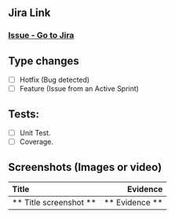 <!--- As a title use the format: [CODE] Jira Issue Title  | [RELEASE] Description -->

## Jira Link
<!--- Use only one -->
<!--- Jira link for an issue -->
### [Issue - Go to Jira](https://sr-bizops1.atlassian.net/browse/SF-XXXXX)

[//]: # (<!--- Jira link for a release -->)

[//]: # (### [Release - Go to Jira]&#40;https://sr-bizops1.atlassian.net/projects/DT/versions/XXXXX&#41;)

## Type changes
<!--- What types of changes does your code introduce? Put an `x` in all the boxes that apply: -->
- [ ] Hotfix (Bug detected)
- [ ] Feature (Issue from an Active Sprint)

[//]: # (- [ ] Release &#40;Release to Jira&#41;)

<!--- Only apply for hotfix or feature. -->
## Tests:
<!--- Go over all the following points, and put an `x` in all the boxes that apply. -->
<!--- If you're unsure about any of these, don't hesitate to ask. We're here to help! -->
- [ ] Unit Test.
- [ ] Coverage.

[//]: # (- [ ] Integration Test.)

## Screenshots (Images or video)

Title | Evidence
:--------------------------|-------------------------:
** Title screenshot ** | ** Evidence **
